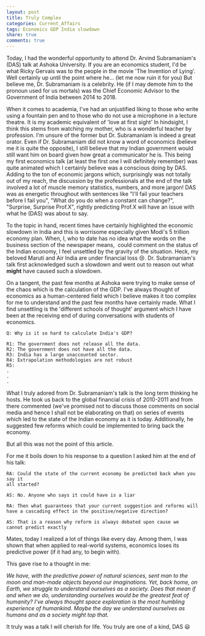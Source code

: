 ```yaml
---
layout: post
title: Truly Complex
categories: Current_Affairs
tags: Economics GDP India slowdown
share: true
comments: true
---
```


Today, I had the wonderful opportunity to attend Dr. Arvind Subramaniam's (DAS) talk at Ashoka University. If you are an economics student, I'd be what Ricky Gervais was to the people in the movie 'The Invention of Lying'. Well certainly up until the point where he... (let me now ruin it for you)
But believe me, Dr. Subramaniam is a celebrity. He (if I may demote him to the pronoun used for us mortals) was the Chief Economic Advisor to the Government of India between 2014 to 2018. 

When it comes to academia, I've had an unjustified liking to those who write using a fountain pen and to those who do not use a microphone in a lecture theatre. It is my academic equivalent of 'love at first sight' In hindsight, I think this stems from watching my mother, who is a wonderful teacher by profession. I'm unsure of the former but Dr. Subramaniam is indeed a great orator. Even if Dr. Subramaniam did not know a word of economics (believe me it is quite the opposite), I still believe that my Indian government would still want him on board given how great a communicator he is. This being my first economics talk (at least the first one I will definitely remember) was quite animated which I certainly believe was a conscious doing by DAS. Adding to the ton of economic jargons which, surprisingly was not totally out of my reach, the discussion by the professionals at the end of the talk involved a lot of muscle memory statistics, numbers, and more jargon! DAS was as energetic throughout with sentences like "I'll fail your teachers before I fail you", "What do you do when a constant can change?", "Surprise, Surprise Prof.X", rightly predicting Prof.X will have an issue with what he (DAS) was about to say.

To the topic in hand, recent times have certainly highlighted the economic slowdown in India and this is worrisome especially given Modi's 5 trillion economy plan. When, I, who to date has no idea what the words on the business section of the newspaper means,  could comment on the status of the Indian economy, I feel unsettled by the gravity of the situation. Heck, my beloved Maruti and Air India are under financial loss 😢. Dr. Subramaniam's talk first acknowledged such a slowdown and went out to reason out what **might** have caused such a slowdown.


On a tangent, the past few months at Ashoka were trying to make sense of the chaos which is the calculation of the GDP. I've always thought of economics as a human-centered field which I believe makes it too complex for me to understand and the past few months have certainly made. What I find unsettling is the 'different schools of thought' argument which I have been at the receiving end of during conversations with students of economics. 

~~~
Q: Why is it so hard to calculate India's GDP?

R1: The government does not release all the data. 
R2: The government does not have all the data.
R3: India has a large unaccounted sector.
R4: Extrapolation methodologies are not robust
R5: 
.
.
.
~~~

What I truly adored from Dr. Subramaniam's talk is the long term thinking he hosts. He took us back to the global financial crisis of 2010-2011 and from there commented (we've promised not to discuss those comments on social media and hence I shall not be elaborating on that) on series of events which led to the state of the Indian economy as it is today. Additionally, he suggested few reforms which could be implemented to bring back the economy.

But all this was not the point of this article. 

For me it boils down to his response to a question I asked him at the end of his talk:
~~~
RA: Could the state of the current economy be predicted back when you say it 
all started?

AS: No. Anyone who says it could have is a liar

RA: Then what guarantees that your current suggestion and reforms will 
have a cascading effect in the positive/negative direction?

AS: That is a reason why reform is always debated upon cause we 
cannot predict exactly 
~~~

Mates, today I realized a lot of things like every day. Among them, I was shown that when applied to real-world systems, economics loses its predictive power (if it had any, to begin with).

This gave rise to a thought in me:

_We have, with the predictive power of natural sciences, sent man to the moon and man-made objects beyond our imaginations. 
Yet, back home, on Earth, we struggle to understand ourselves as a society. Does that mean if and when we do, understanding ourselves would be the greatest feat of humanity? I've always thought space exploration is the most humbling experience of humankind. Maybe the day we understand ourselves as humans and as a society might top that._

It truly was a talk I will cherish for life. You truly are one of a kind, DAS 😃
